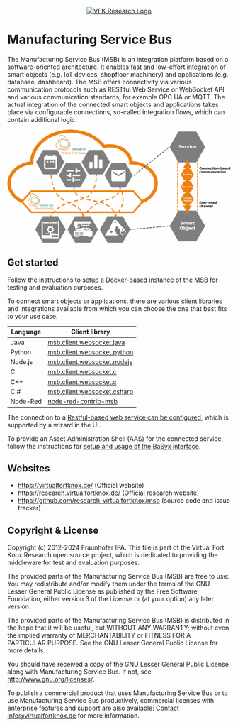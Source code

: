 
<p align="center">
  <a href="https://research.virtualfortknox.de" target="_blank" rel="noopener noreferrer">
    <img src="https://research.virtualfortknox.de/static/cms/img/vfk_research_logo.png" alt="VFK Research Logo" height="70" >
  </a>
</p>

# Manufacturing Service Bus

The Manufacturing Service Bus (MSB) is an integration platform based on a software-oriented architecture. It enables fast and low-effort integration of smart objects (e.g. IoT devices, shopfloor machinery) and applications (e.g. database, dashboard). The MSB offers connectivity via various communication protocols such as RESTful Web Service or WebSocket API and various communication standards, for example OPC UA or MQTT. The actual integration of the connected smart objects and applications takes place via configurable connections, so-called integration flows, which can contain additional logic.

![Field of application](doc/images/field_of_application.png)

## Get started

Follow the instructions to [setup a Docker-based instance of the MSB](docker-compose/README.md) for testing and evaluation purposes.

To connect smart objects or applications, there are various client libraries and integrations available from which you can choose the one that best fits to your use case.

| Language   | Client library                                                                                         |
|------------|--------------------------------------------------------------------------------------------------------|
| Java       | [msb.client.websocket.java](https://github.com/research-virtualfortknox/msb-client-websocket-java)     |
| Python     | [msb.client.websocket.python](https://github.com/research-virtualfortknox/msb-client-websocket-python) |
| Node.js    | [msb.client.websocket.nodejs](https://github.com/research-virtualfortknox/msb-client-websocket-nodejs) |
| C          | [msb.client.websocket.c](https://github.com/research-virtualfortknox/msb-client-websocket-c)           |
| C++        | [msb.client.websocket.c](https://github.com/research-virtualfortknox/msb-client-websocket-c)           |
| C #        | [msb.client.websocket.csharp](https://github.com/research-virtualfortknox/msb-client-websocket-csharp) |
| Node-Red   | [node-red-contrib-msb](https://github.com/research-virtualfortknox/node-red-contrib-msb)               |

The connection to a [Restful-based web service can be configured](doc/msb_rest_interface.md), which is supported by a wizard in the UI.

To provide an Asset Administration Shell (AAS) for the connected service, follow the instructions for [setup and usage of the BaSyx interface](doc/msb_rest_basyx_interface.md).

## Websites

- https://virtualfortknox.de/ (Official website)
- https://research.virtualfortknox.de/ (Official research website)
- https://github.com/research-virtualfortknox/msb (source code and issue tracker)

## Copyright & License

Copyright (c) 2012-2024 Fraunhofer IPA. This file is part of the Virtual Fort Knox Research open source project, which is dedicated to providing the middleware for test and evaluation purposes.

The provided parts of the Manufacturing Service Bus (MSB) are free to use: You may redistribute and/or modify them under the terms of the GNU Lesser General Public License as published by the Free Software Foundation, either version 3 of the License or (at your option) any later version.

The provided parts of the Manufacturing Service Bus (MSB) is distributed in the hope that it will be useful, but WITHOUT ANY WARRANTY; without even the implied warranty of MERCHANTABILITY or FITNESS FOR A PARTICULAR PURPOSE. See the GNU Lesser General Public License for more details.

You should have received a copy of the GNU Lesser General Public License along with Manufacturing Service Bus. If not, see http://www.gnu.org/licenses/.

To publish a commercial product that uses Manufacturing Service Bus or to use Manufacturing Service Bus productively, commercial licenses with enterprise features and support are also available: Contact info@virtualfortknox.de for more information.
